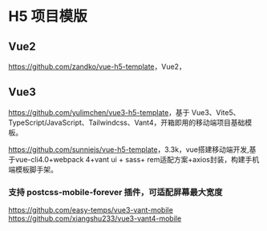 # H5 项目模版

## Vue2 

<https://github.com/zandko/vue-h5-template>，Vue2，

## Vue3 

<https://github.com/yulimchen/vue3-h5-template>，基于 Vue3、Vite5、TypeScript/JavaScript、Tailwindcss、Vant4，开箱即用的移动端项目基础模板。


<https://github.com/sunniejs/vue-h5-template>，3.3k，vue搭建移动端开发,基于vue-cli4.0+webpack 4+vant ui + sass+ rem适配方案+axios封装，构建手机端模板脚手架。

### 支持 postcss-mobile-forever 插件，可适配屏幕最大宽度
<https://github.com/easy-temps/vue3-vant-mobile>
<https://github.com/xiangshu233/vue3-vant4-mobile>